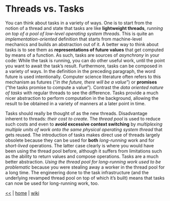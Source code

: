 # Threads vs. Tasks


You can think about tasks in a variety of ways. 
One is to start from the notion of a thread and state that tasks are like __lightweight threads__, _running on top of a pool of low-level operating system threads_. 
This is quite an _implementation-oriented_ definition that starts from machine-level mechanics and builds an abstraction out of it.
A better way to think about tasks is to see them as __representations of future values__ that get computed by means of a function. 
As such, tasks are sources of *asynchrony* in your code: 
While the task is running, you can do other useful work, until the point you want to await the task’s result. 
Furthermore, tasks can be composed in a variety of ways. 
In the definition in the preceding paragraph, the word future is used intentionally.
Computer science literature often refers to this mechanism as futures (“_in the future, there will be a value_”) or **promises** (“the tasks promise to compute a value”). 
Contrast the _data oriented nature of tasks_ with regular threads to see the difference.
Tasks provide a much nicer abstraction to perform computation in the background, allowing the result to be obtained in a variety of manners at a later point in time.

Tasks should really be thought of as the new threads. 
Disadvantage inherent to threads: _their cost to create_. 
The _thread pool_ is used to reduce such costs and even to **avoid excessive context switching** by _multiplexing multiple units of work onto the same physical operating system thread_ that gets reused.
The introduction of tasks makes direct use of threads largely obsolete because they can be used for **both** _long-running_ work and for _short-lived_ operations. 
The latter case clearly is where you would have been using the thread pool before, although it suffers from limitations such as the ability to return values and compose operations. 
Tasks are a much better abstraction.
_Using the thread pool for long-running work used to be problematic_ because you were stealing away a worker in the thread pool for a long time. 
The engineering done to the task infrastructure (and the underlying revamped thread pool on top of which it’s built) means that tasks can now be used for long-running work, too.

[<<](../parallel.md) 
| 
[home](../README.md) 
| 
[wiki](https://github.com/illegitimis/Tutorial/wiki) 